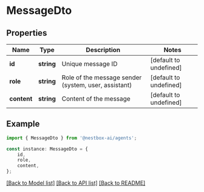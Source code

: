 # MessageDto


## Properties

Name | Type | Description | Notes
------------ | ------------- | ------------- | -------------
**id** | **string** | Unique message ID | [default to undefined]
**role** | **string** | Role of the message sender (system, user, assistant) | [default to undefined]
**content** | **string** | Content of the message | [default to undefined]

## Example

```typescript
import { MessageDto } from '@nestbox-ai/agents';

const instance: MessageDto = {
    id,
    role,
    content,
};
```

[[Back to Model list]](../README.md#documentation-for-models) [[Back to API list]](../README.md#documentation-for-api-endpoints) [[Back to README]](../README.md)
